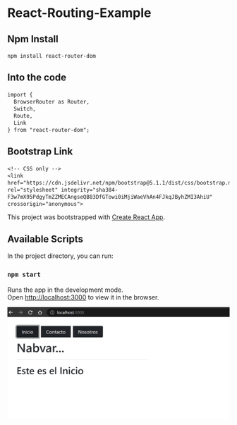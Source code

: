 # React-Routing-Example

## Npm Install

```
npm install react-router-dom
```

## Into the code

```
import {
  BrowserRouter as Router,
  Switch,
  Route,
  Link
} from "react-router-dom";
```


## Bootstrap Link

```
<!-- CSS only -->
<link href="https://cdn.jsdelivr.net/npm/bootstrap@5.1.1/dist/css/bootstrap.min.css" rel="stylesheet" integrity="sha384-F3w7mX95PdgyTmZZMECAngseQB83DfGTowi0iMjiWaeVhAn4FJkqJByhZMI3AhiU" crossorigin="anonymous">
```

This project was bootstrapped with [Create React App](https://github.com/facebook/create-react-app).

## Available Scripts

In the project directory, you can run:

### `npm start`

Runs the app in the development mode.\
Open [http://localhost:3000](http://localhost:3000) to view it in the browser.

![alt text](https://github.com/juancr5/React-Routing-Example/blob/main/Images/Routing.jpg)
